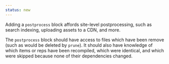 ```yaml
--- 
status: new
--- 
```


Adding a `postprocess` block affords site-level postprocessing, such as search indexing, uploading assets to a CDN, and more.

The `postprocess` block should have access to files which have been remove (such as would be deleted by `prune`). It should also have knowledge of which items or reps have been recompiled, which were identical, and which were skipped because none of their dependencies changed.
